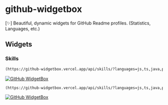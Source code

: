 # github-widgetbox

[✨] Beautiful, dynamic widgets for GitHub Readme profiles. (Statistics, Languages, etc.)

## Widgets
### Skills

```md
(https://github-widgetbox.vercel.app/api/skills/?languages=js,ts,java,php,python,html,css)](https://github.com/Jurredr/github-widgetbox)
```
[![GitHub WidgetBox](https://github-widgetbox.vercel.app/api/skills/?languages=js,ts,java,php,python,html,css)](https://github.com/Jurredr/github-widgetbox)

```md
(https://github-widgetbox.vercel.app/api/skills/?languages=js,ts,java,php,python,html,css&includeNames=true)](https://github.com/Jurredr/github-widgetbox)
```
[![GitHub WidgetBox](https://github-widgetbox.vercel.app/api/skills/?languages=js,ts,java,php,python,html,css&includeNames=true)](https://github.com/Jurredr/github-widgetbox)
